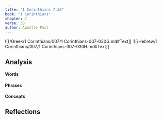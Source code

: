 ```yaml
---
title: "1 Corinthians 7:30"
book: "1 Corinthians"
chapter: 7
verse: 30
author: Apostle Paul
---
```

![[/Greek/1 Corinthians/007/1 Corinthians-007-030G.md#Text]]
![[/Hebrew/1 Corinthians/007/1 Corinthians-007-030H.md#Text]]

## Analysis

#### Words

#### Phrases

#### Concepts

## Reflections
